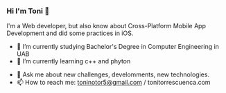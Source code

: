 ### Hi I'm Toni  👋

<!--
**ToniTJK/ToniTJK** is a ✨ _special_ ✨ repository because its `README.md` (this file) appears on your GitHub profile.
-->

I'm a Web developer, but also know about Cross-Platform Mobile App Development and did some practices in iOS.

- 🔭 I’m currently studying Bachelor's Degree in Computer Engineering in UAB
- 🌱 I’m currently learning c++ and phyton
<!--- 👯 I’m looking to collaborate on ...
 - 🤔 I’m looking for help with ... -->
- 💬 Ask me about new challenges, develomments, new technologies.
- 📫 How to reach me: toninotor5@gmail.com / tonitorrescuenca.com
<!--
- 😄 Pronouns: ...
- ⚡ Fun fact:
-->
